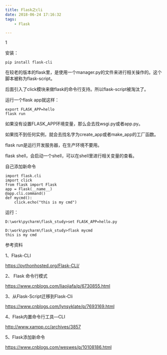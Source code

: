 ```yaml
---
title: Flask之cli
date: 2018-06-24 17:16:32
tags:
	- Flask

---
```


1

安装：

```
pip install flask-cli
```



在较老的版本的flask里，是使用一个manager.py的文件来进行相关操作的。这个脚本被称为flask-script。

后面引入了click模块来做flask的命令行支持。所以flask-script被淘汰了。

运行一个flask app就这样：

```
export FLASK_APP=hello
flask run
```

如果没有设置FLASK_APP环境变量，那么会去找wsgi.py或者app.py。

如果找不到任何实例，就会去找名字为create_app或者make_app的工厂函数。

flask run是运行开发服务器，在生产环境不要用。

flask shell，会启动一个shell，可以在shell里进行相关变量的查看。



自己添加新命令

```
import flask.cli
import click
from flask import Flask
app = Flask(__name__)
@app.cli.command()
def mycmd():
    click.echo("this is my cmd")
```



运行：

```
D:\work\pycharm\flask_study>set FLASK_APP=hello.py 
                                                   
D:\work\pycharm\flask_study>flask mycmd            
this is my cmd                                     
```





参考资料

1、Flask-CLI

https://pythonhosted.org/Flask-CLI/

2、 Flask 命令行模式

https://www.cnblogs.com/liaojiafa/p/6730855.html

3、从Flask-Script迁移到Flask-Cli

https://www.cnblogs.com/lynsyklate/p/7693169.html

4、Flask内置命令行工具—CLI

http://www.xampp.cc/archives/3857

5、Flask添加新命令

https://www.cnblogs.com/weswes/p/10108186.html